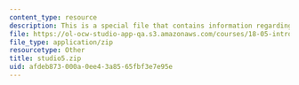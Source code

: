 ```yaml
---
content_type: resource
description: This is a special file that contains information regarding studio 5.
file: https://ol-ocw-studio-app-qa.s3.amazonaws.com/courses/18-05-introduction-to-probability-and-statistics-spring-2014/afdeb873000a0ee43a8565fbf3e7e95e_studio5.zip
file_type: application/zip
resourcetype: Other
title: studio5.zip
uid: afdeb873-000a-0ee4-3a85-65fbf3e7e95e
---
```

